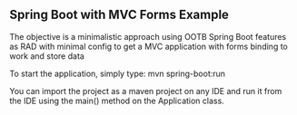 Spring Boot with MVC Forms Example
--------------

The objective is a minimalistic approach using OOTB Spring Boot features as RAD with minimal config to get a MVC application with forms binding to work and store data

To start the application, simply type: mvn spring-boot:run

You can import the project as a maven project on any IDE and run it from the IDE using the main() method on the Application class.